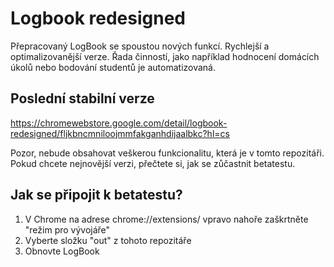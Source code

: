 # Logbook redesigned
 Přepracovaný LogBook se spoustou nových funkcí. Rychlejší a optimalizovanější verze. Řada činností, jako například hodnocení domácích úkolů nebo bodování studentů je automatizovaná.
 
## Poslední stabilní verze
https://chromewebstore.google.com/detail/logbook-redesigned/fljkbncmniloojmmfakganhdijaalbkc?hl=cs

Pozor, nebude obsahovat veškerou funkcionalitu, která je v tomto repozitáři. Pokud chcete nejnovější verzi, přečtete si, jak se zůčastnit betatestu.

## Jak se připojit k betatestu?
1. V Chrome na adrese chrome://extensions/ vpravo nahoře zaškrtněte "režim pro vývojáře"
2. Vyberte složku "out" z tohoto repozitáře
3. Obnovte LogBook

